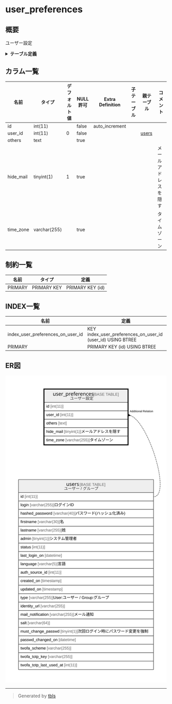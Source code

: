 # user_preferences

## 概要

ユーザー設定

<details>
<summary><strong>テーブル定義</strong></summary>

```sql
CREATE TABLE `user_preferences` (
  `id` int(11) NOT NULL AUTO_INCREMENT,
  `user_id` int(11) NOT NULL DEFAULT '0',
  `others` text,
  `hide_mail` tinyint(1) DEFAULT '1',
  `time_zone` varchar(255) DEFAULT NULL,
  PRIMARY KEY (`id`),
  KEY `index_user_preferences_on_user_id` (`user_id`)
) ENGINE=InnoDB AUTO_INCREMENT=[Redacted by tbls] DEFAULT CHARSET=utf8
```

</details>

## カラム一覧

| 名前        | タイプ          | デフォルト値       | NULL許可   | Extra Definition | 子テーブル      | 親テーブル             | コメント                 |
| --------- | ------------ | ------------ | -------- | ---------------- | ---------- | ----------------- | -------------------- |
| id        | int(11)      |              | false    | auto_increment   |            |                   |                      |
| user_id   | int(11)      | 0            | false    |                  |            | [users](users.md) |                      |
| others    | text         |              | true     |                  |            |                   |                      |
| hide_mail | tinyint(1)   | 1            | true     |                  |            |                   | メールアドレスを隠す           |
| time_zone | varchar(255) |              | true     |                  |            |                   | タイムゾーン               |

## 制約一覧

| 名前      | タイプ         | 定義               |
| ------- | ----------- | ---------------- |
| PRIMARY | PRIMARY KEY | PRIMARY KEY (id) |

## INDEX一覧

| 名前                                | 定義                                                          |
| --------------------------------- | ----------------------------------------------------------- |
| index_user_preferences_on_user_id | KEY index_user_preferences_on_user_id (user_id) USING BTREE |
| PRIMARY                           | PRIMARY KEY (id) USING BTREE                                |

## ER図

![er](user_preferences.svg)

---

> Generated by [tbls](https://github.com/k1LoW/tbls)
